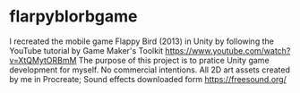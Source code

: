 # flarpyblorbgame
I recreated the mobile game Flappy Bird (2013) in Unity by following the YouTube tutorial by Game Maker's Toolkit https://www.youtube.com/watch?v=XtQMytORBmM
The purpose of this project is to pratice Unity game development for myself. No commercial intentions.
All 2D art assets created by me in Procreate; Sound effects downloaded form https://freesound.org/
